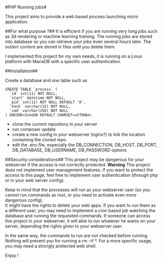 #PHP Running jobs#

This project aims to provide a web based process launching micro application. 

##For what purpose ?##
It is efficient if you are running very long jobs such as 3d rendering or machine learning training. The running jobs are stored into database so you can retrieve your jobs even several hours later. 
The out/err content are stored in files until you delete them. 

I implemented this project for my own needs, it is running on a Linux platform with MariaDB with a specific user authentication.

##Installation##

Create a database and one table such as

```
CREATE TABLE `process` (
  `id` int(11) NOT NULL,
  `start` datetime NOT NULL,
  `pid` int(11) NOT NULL DEFAULT '0',
  `hash` varchar(32) NOT NULL,
  `cmd` varchar(256) NOT NULL
) ENGINE=InnoDB DEFAULT CHARSET=utf8mb4;
```

* clone the current repository in your server
* run composer update
* create a new config in your webserver (nginx?) to link the location containing the cloned repo
* edit the .env file, especially the DB_CONNECTION, DB_HOST, DB_PORT, DB_DATABASE, DB_USERNAME, DB_PASSWORD options

##Security considerations##
This project may be dangerous for your webserver if the access is not correctly protected. 
**Warning** This project does not implement user management features. If you want to protect the access to this page, feel free to implement user authentication (through php or in your web server config).

Keep in mind that the processes will run as your webserver user (so you cannot run commands as root, or you need to activate even more dangerous config).   
It might have the rights to delete your web apps. If you want to run them as a different user, you may need to implement a cron based job watching the database and running the requested commands.
If someone can access this project in your webserver, it will able to run whatever he wants on your server, depending the rights given to your webserver user. 

In the same way, the commands to run are not checked before running. Nothing will prevent you for running a rm -rf *. For a more specific usage, you may need a strongly protected web shell.

Enjoy ! 